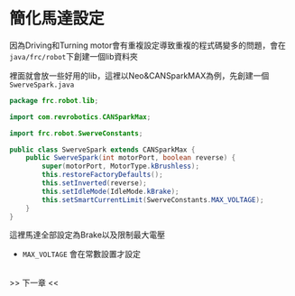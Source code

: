<!-- title: Swerve 簡化馬達設定 -->
<!-- description: 控制 Swerve 底盤 -->
<!-- category: Swerve -->
<!-- tags: Programming -->
<!-- published time: 2024/11/21 -->

# 簡化馬達設定
因為Driving和Turning motor會有重複設定導致重複的程式碼變多的問題，會在`java/frc/robot`下創建一個lib資料夾

裡面就會放一些好用的lib，這裡以Neo&CANSparkMAX為例，先創建一個`SwerveSpark.java`

```java
package frc.robot.lib;

import com.revrobotics.CANSparkMax;

import frc.robot.SwerveConstants;

public class SwerveSpark extends CANSparkMax {
    public SwerveSpark(int motorPort, boolean reverse) {
        super(motorPort, MotorType.kBrushless);
        this.restoreFactoryDefaults();
        this.setInverted(reverse);
        this.setIdleMode(IdleMode.kBrake);
        this.setSmartCurrentLimit(SwerveConstants.MAX_VOLTAGE);
    }
}
```

這裡馬達全部設定為Brake以及限制最大電壓

* `MAX_VOLTAGE` 會在常數設置才設定

<br><a next_article="swerve_03">>> 下一章 <<</a>